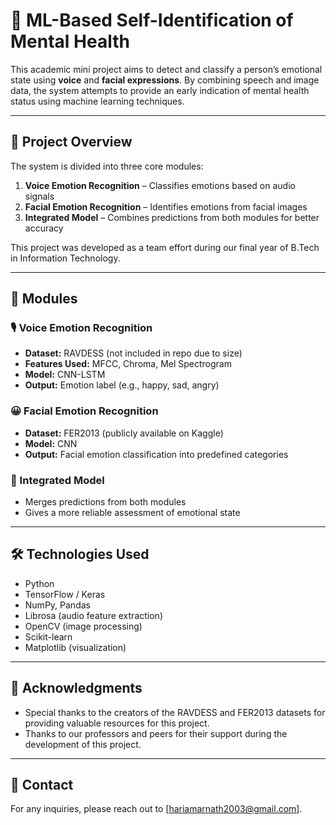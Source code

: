 # 🧠 ML-Based Self-Identification of Mental Health

This academic mini project aims to detect and classify a person’s emotional state using **voice** and **facial expressions**. By combining speech and image data, the system attempts to provide an early indication of mental health status using machine learning techniques.

---

## 📌 Project Overview

The system is divided into three core modules:

1. **Voice Emotion Recognition** – Classifies emotions based on audio signals
2. **Facial Emotion Recognition** – Identifies emotions from facial images
3. **Integrated Model** – Combines predictions from both modules for better accuracy

This project was developed as a team effort during our final year of B.Tech in Information Technology.

---

## 🧩 Modules

### 🎙️ Voice Emotion Recognition
- **Dataset:** RAVDESS (not included in repo due to size)
- **Features Used:** MFCC, Chroma, Mel Spectrogram
- **Model:** CNN-LSTM
- **Output:** Emotion label (e.g., happy, sad, angry)

### 😀 Facial Emotion Recognition
- **Dataset:** FER2013 (publicly available on Kaggle)
- **Model:** CNN
- **Output:** Facial emotion classification into predefined categories

### 🔁 Integrated Model
- Merges predictions from both modules
- Gives a more reliable assessment of emotional state

---

## 🛠️ Technologies Used

- Python
- TensorFlow / Keras
- NumPy, Pandas
- Librosa (audio feature extraction)
- OpenCV (image processing)
- Scikit-learn
- Matplotlib (visualization)

---

## 🤝 Acknowledgments

- Special thanks to the creators of the RAVDESS and FER2013 datasets for providing valuable resources for this project.
- Thanks to our professors and peers for their support during the development of this project.

---

## 📧 Contact

For any inquiries, please reach out to [hariamarnath2003@gmail.com].
